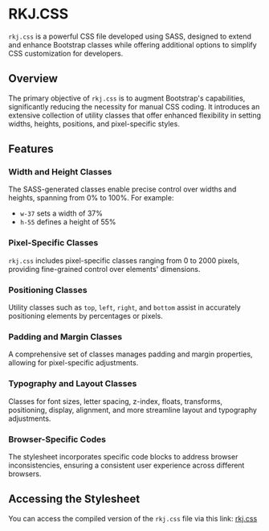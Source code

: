 # RKJ.CSS

`rkj.css` is a powerful CSS file developed using SASS, designed to extend and enhance Bootstrap classes while offering additional options to simplify CSS customization for developers.

## Overview

The primary objective of `rkj.css` is to augment Bootstrap's capabilities, significantly reducing the necessity for manual CSS coding. It introduces an extensive collection of utility classes that offer enhanced flexibility in setting widths, heights, positions, and pixel-specific styles.

## Features

### Width and Height Classes

The SASS-generated classes enable precise control over widths and heights, spanning from 0% to 100%. For example:
- `w-37` sets a width of 37%
- `h-55` defines a height of 55%

### Pixel-Specific Classes

`rkj.css` includes pixel-specific classes ranging from 0 to 2000 pixels, providing fine-grained control over elements' dimensions.

### Positioning Classes

Utility classes such as `top`, `left`, `right`, and `bottom` assist in accurately positioning elements by percentages or pixels.

### Padding and Margin Classes

A comprehensive set of classes manages padding and margin properties, allowing for pixel-specific adjustments.

### Typography and Layout Classes

Classes for font sizes, letter spacing, z-index, floats, transforms, positioning, display, alignment, and more streamline layout and typography adjustments.

### Browser-Specific Codes

The stylesheet incorporates specific code blocks to address browser inconsistencies, ensuring a consistent user experience across different browsers.

## Accessing the Stylesheet

You can access the compiled version of the `rkj.css` file via this link: [rkj.css](https://www.roshanjha.com/rkj.css)
